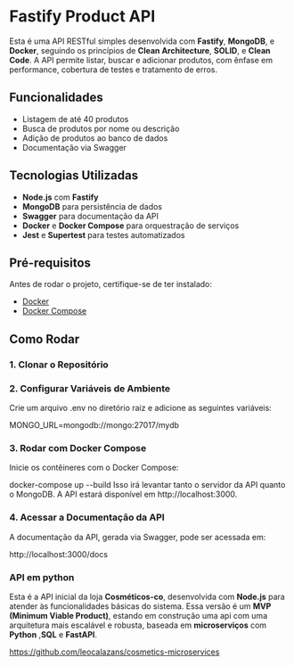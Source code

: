 # Fastify Product API

Esta é uma API RESTful simples desenvolvida com **Fastify**, **MongoDB**, e **Docker**, seguindo os princípios de **Clean Architecture**, **SOLID**, e **Clean Code**. A API permite listar, buscar e adicionar produtos, com ênfase em performance, cobertura de testes e tratamento de erros.

## Funcionalidades

- Listagem de até 40 produtos
- Busca de produtos por nome ou descrição
- Adição de produtos ao banco de dados
- Documentação via Swagger

## Tecnologias Utilizadas

- **Node.js** com **Fastify**
- **MongoDB** para persistência de dados
- **Swagger** para documentação da API
- **Docker** e **Docker Compose** para orquestração de serviços
- **Jest** e **Supertest** para testes automatizados

## Pré-requisitos

Antes de rodar o projeto, certifique-se de ter instalado:

- [Docker](https://www.docker.com/get-started)
- [Docker Compose](https://docs.docker.com/compose/install/)

## Como Rodar

### 1. Clonar o Repositório

### 2. Configurar Variáveis de Ambiente

Crie um arquivo .env no diretório raiz e adicione as seguintes variáveis:


MONGO_URL=mongodb://mongo:27017/mydb

### 3. Rodar com Docker Compose
Inicie os contêineres com o Docker Compose:


docker-compose up --build
Isso irá levantar tanto o servidor da API quanto o MongoDB. A API estará disponível em http://localhost:3000.

### 4. Acessar a Documentação da API
A documentação da API, gerada via Swagger, pode ser acessada em:


http://localhost:3000/docs

### API em python 
Esta é a API inicial da loja **Cosméticos-co**, desenvolvida com **Node.js** para atender às funcionalidades básicas do sistema. Essa versão é um **MVP (Minimum Viable Product)**, estando em construção uma api com uma arquitetura mais escalável e robusta, baseada em **microserviços** com **Python** ,**SQL** e **FastAPI**.

https://github.com/leocalazans/cosmetics-microservices

